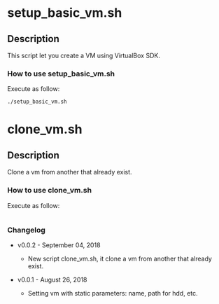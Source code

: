 # setup_basic_vm.sh

## Description
This script let you create a VM using VirtualBox SDK.

### How to use setup_basic_vm.sh
Execute as follow:
```
./setup_basic_vm.sh
```

# clone_vm.sh

## Description
Clone a vm from another that already exist.

### How to use clone_vm.sh
Execute as follow:
``` ./clone_vm.sh <NAME_FOR_NEW_VM>
```

### Changelog

* v0.0.2 - September 04, 2018
  - New script clone_vm.sh, it clone a vm from another that already exist.

* v0.0.1 - August 26, 2018
  - Setting vm with static parameters: name, path for hdd, etc.
